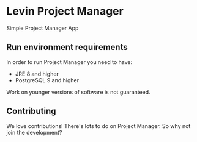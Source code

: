 # Levin Project Manager
Simple Project Manager App

## Run environment requirements
In order to run Project Manager you need to have:

- JRE 8 and higher
- PostgreSQL 9 and higher

Work on younger versions of software is not guaranteed.

## Contributing
We love contributions! There's lots to do on Project Manager. So why not join the development?


